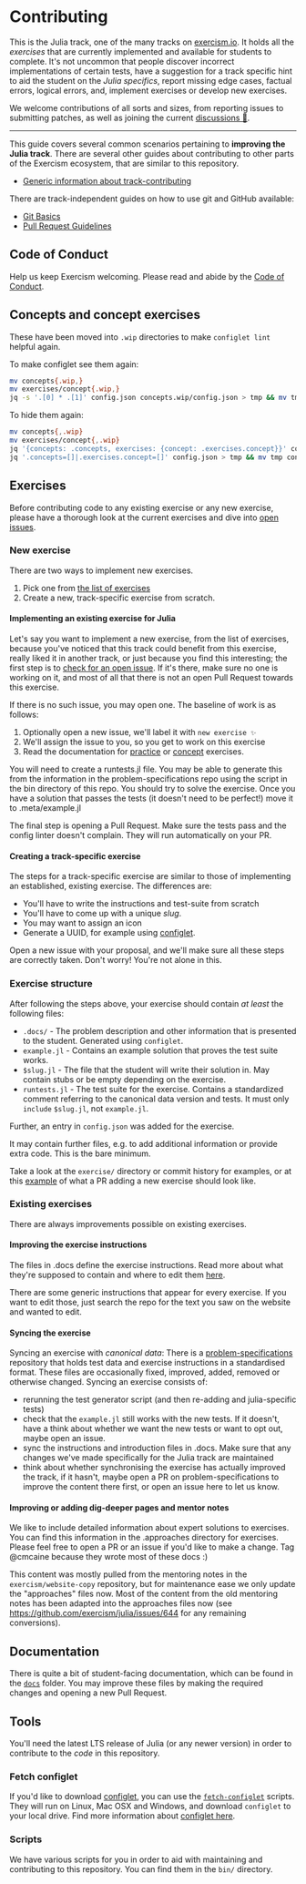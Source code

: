 # Contributing

This is the Julia track, one of the many tracks on [exercism.io][web-exercism].
It holds all the _exercises_ that are currently implemented and available for students to complete.
It's not uncommon that people discover incorrect implementations of certain tests, have a suggestion for a track specific hint to aid the student on the _Julia specifics_, report missing edge cases, factual errors, logical errors, and, implement exercises or develop new exercises.

We welcome contributions of all sorts and sizes, from reporting issues to submitting patches, as well as joining the current [discussions 💬][issue-discussion].

---

This guide covers several common scenarios pertaining to **improving the Julia track**. There are several other guides about contributing to other parts of the Exercism ecosystem, that are similar to this repository.

* [Generic information about track-contributing][contributing-generic]

There are track-independent guides on how to use git and GitHub available:

* [Git Basics][contributing-git-basics]
* [Pull Request Guidelines][contributing-pr-guidelines]

## Code of Conduct

Help us keep Exercism welcoming. Please read and abide by the [Code of Conduct][coc].

## Concepts and concept exercises

These have been moved into `.wip` directories to make `configlet lint` helpful again.

To make configlet see them again:

```bash
mv concepts{.wip,}
mv exercises/concept{.wip,}
jq -s '.[0] * .[1]' config.json concepts.wip/config.json > tmp && mv tmp config.json
```

To hide them again:

```bash
mv concepts{,.wip}
mv exercises/concept{,.wip}
jq '{concepts: .concepts, exercises: {concept: .exercises.concept}}' config.json > concepts.wip/config.json
jq '.concepts=[]|.exercises.concept=[]' config.json > tmp && mv tmp config.json
```

## Exercises

Before contributing code to any existing exercise or any new exercise, please have a thorough look at the current exercises and dive into [open issues][issue-open].

### New exercise

There are two ways to implement new exercises.

1. Pick one from [the list of exercises][list-of-exercises]
2. Create a new, track-specific exercise from scratch.

#### Implementing an existing exercise for Julia

Let's say you want to implement a new exercise, from the list of exercises, because you've noticed that this track could benefit from this exercise, really liked it in another track, or just because you find this interesting; the first step is to [check for an open issue][issue-new-exercise].
If it's there, make sure no one is working on it, and most of all that there is not an open Pull Request towards this exercise.

If there is no such issue, you may open one. The baseline of work is as follows:

1. Optionally open a new issue, we'll label it with `new exercise ✨`
2. We'll assign the issue to you, so you get to work on this exercise
3. Read the documentation for [practice][docs-practice-exercise] or [concept][docs-concept-exercise] exercises.

You will need to create a runtests.jl file. You may be able to generate this from the information in the problem-specifications repo using the script in the bin directory of this repo.
You should try to solve the exercise. Once you have a solution that passes the tests (it doesn't need to be perfect!) move it to .meta/example.jl

The final step is opening a Pull Request.
Make sure the tests pass and the config linter doesn't complain.
They will run automatically on your PR.

#### Creating a track-specific exercise

The steps for a track-specific exercise are similar to those of implementing an established, existing exercise. The differences are:

- You'll have to write the instructions and test-suite from scratch
- You'll have to come up with a unique _slug_.
- You may want to assign an icon
- Generate a UUID, for example using [configlet][configlet].

Open a new issue with your proposal, and we'll make sure all these steps are correctly taken.
Don't worry!
You're not alone in this.

### Exercise structure

After following the steps above, your exercise should contain _at least_ the following files:

- `.docs/` - The problem description and other information that is presented to the student. Generated using `configlet`.
- `example.jl` - Contains an example solution that proves the test suite works.
- `$slug.jl` - The file that the student will write their solution in. May contain stubs or be empty depending on the exercise.
- `runtests.jl` - The test suite for the exercise. Contains a standardized comment referring to the canonical data version and tests. It must only `include` `$slug.jl`, not `example.jl`.

Further, an entry in `config.json` was added for the exercise.

It may contain further files, e.g. to add additional information or provide extra code. This is the bare minimum.

Take a look at the `exercise/` directory or commit history for examples, or at this [example](https://github.com/exercism/julia/pull/560) of what a PR adding a new exercise should look like.

### Existing exercises

There are always improvements possible on existing exercises. 

#### Improving the exercise instructions

The files in .docs define the exercise instructions.
Read more about what they're supposed to contain and where to edit them [here][doc-readme].

There are some generic instructions that appear for every exercise. If you want to edit those, just search the repo for the text you saw on the website and wanted to edit.

#### Syncing the exercise

Syncing an exercise with _canonical data_: There is a [problem-specifications][problem-specifications] repository that holds test data and exercise instructions in a standardised format.
These files are occasionally fixed, improved, added, removed or otherwise changed.
Syncing an exercise consists of:

  - rerunning the test generator script (and then re-adding and julia-specific tests)
  - check that the `example.jl` still works with the new tests. If it doesn't, have a think about whether we want the new tests or want to opt out, maybe open an issue.
  - sync the instructions and introduction files in .docs. Make sure that any changes we've made specifically for the Julia track are maintained
  - think about whether synchronising the exercise has actually improved the track, if it hasn't, maybe open a PR on problem-specifications to improve the content there first, or open an issue here to let us know.

#### Improving or adding dig-deeper pages and mentor notes

We like to include detailed information about expert solutions to exercises. You can find this information in the .approaches directory for exercises. Please feel free to open a PR or an issue if you'd like to make a change. Tag @cmcaine because they wrote most of these docs :)

This content was mostly pulled from the mentoring notes in the `exercism/website-copy` repository, but for maintenance ease we only update the "approaches" files now. Most of the content from the old mentoring notes has been adapted into the approaches files now (see https://github.com/exercism/julia/issues/644 for any remaining conversions).

## Documentation

There is quite a bit of student-facing documentation, which can be found in the [`docs`][file-docs] folder.
You may improve these files by making the required changes and opening a new Pull Request.

## Tools

You'll need the latest LTS release of Julia (or any newer version) in order to contribute to the _code_ in this repository.

### Fetch configlet

If you'd like to download [configlet][configlet], you can use the [`fetch-configlet`][bin-fetch-configlet] scripts.
They will run on Linux, Mac OSX and Windows, and download `configlet` to your local drive.
Find more information about [configlet here][configlet].

### Scripts

We have various scripts for you in order to aid with maintaining and contributing to this repository.
You can find them in the `bin/` directory.

[configlet]: https://github.com/exercism/configlet
[bin-fetch-configlet]: https://github.com/exercism/julia/blob/master/bin/fetch-configlet
[web-exercism]: https://exercism.org
[file-config]: https://github.com/exercism/julia/blob/master/config.json
[file-docs]: https://github.com/exercism/julia/blob/master/docs
[issue-open]: https://github.com/exercism/julia/issues
[issue-discussion]: https://github.com/exercism/julia/labels/discussion%20%3Aspeech_balloon%3A
[issue-new-exercise]: https://github.com/exercism/julia/issues?q=is%3Aopen+is%3Aissue+label%3A%22%3Asparkles%3A+new+exercise%22
[list-of-exercises]: https://tracks.exercism.io/julia/master/unimplemented
[contributing-generic]: https://exercism.org/docs/building/tracks
[contributing-website-copy]: https://github.com/exercism/website-copy#contributing
[contributing-git-basics]: https://exercism.org/docs/building/github
[contributing-pr-guidelines]: https://exercism.org/docs/building/github/contributors-pull-request-guide
[doc-readme]: https://exercism.org/docs/building/tracks/practice-exercises
[problem-specifications]: https://github.com/exercism/problem-specifications
[coc]: ./CODE_OF_CONDUCT.md
[mentor-notes]: https://github.com/exercism/website-copy/tree/master/tracks/julia/exercises
[docs-practice-exercise]: https://exercism.org/docs/building/tracks/practice-exercises
[docs-concept-exercise]: https://exercism.org/docs/building/tracks/concept-exercises
